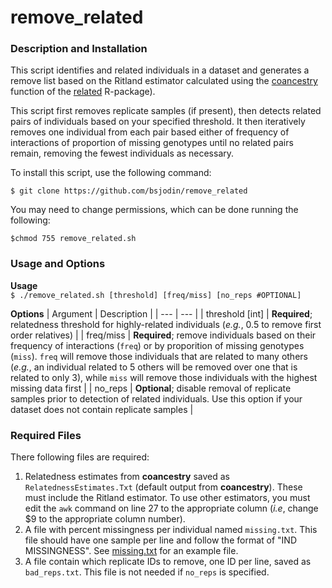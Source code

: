 
# remove_related

### Description and Installation
This script identifies and related individuals in a dataset and generates a remove list based on the Ritland estimator calculated using the [coancestry](https://rdrr.io/rforge/related/man/coancestry.html) function of the [related](https://rdrr.io/rforge/related/man/related-package.html) R-package).

This script first removes replicate samples (if present), then detects related pairs of individuals based on your specified threshold. It then iteratively removes one individual from each pair based either of frequency of interactions of proportion of missing genotypes until no related pairs remain, removing the fewest individuals as necessary.

To install this script, use the following command:

```$ git clone https://github.com/bsjodin/remove_related```

You may need to change permissions, which can be done running the following:

```$chmod 755 remove_related.sh```

### Usage and Options
**Usage**\
`$ ./remove_related.sh [threshold] [freq/miss] [no_reps #OPTIONAL]`

**Options**
| Argument | Description |
| --- | --- |
| threshold [int] | **Required**; relatedness threshold for highly-related individuals (*e.g.*, 0.5 to remove first order relatives) |
| freq/miss | **Required**; remove individuals based on their frequency of interactions (`freq`) or by proporition of missing genotypes (`miss`). `freq` will remove those individuals that are related to many others (*e.g.*, an individual related to 5 others will be removed over one that is related to only 3), while `miss` will remove those individuals with the highest missing data first |
| no_reps | **Optional**; disable removal of replicate samples prior to detection of related individuals. Use this option if your dataset does not contain replicate samples |

### Required Files
There following files are required:

1) Relatedness estimates from **coancestry** saved as `RelatednessEstimates.Txt` (default output from **coancestry**). These must include the Ritland estimator. To use other estimators, you must edit the `awk` command on line 27 to the appropriate column (*i.e*, change $9 to the appropriate column number).
2) A file with percent missingness per individual named `missing.txt`. This file should have one sample per line and follow the format of "IND MISSINGNESS". See [missing.txt](missing.txt) for an example file.
3) A file contain which replicate IDs to remove, one ID per line, saved as `bad_reps.txt`. This file is not needed if `no_reps` is specified.
